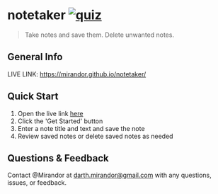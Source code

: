 # notetaker [![quiz](https://img.shields.io/badge/GitHub-Mirandor-black?logo=github&style=flat-square)](https://github.com/Mirandor/notetaker)

> Take notes and save them. Delete unwanted notes.

## General Info

LIVE LINK: https://mirandor.github.io/notetaker/

## Quick Start

1. Open the live link [here](https://mirandor.github.io/notetaker/)
1. Click the 'Get Started' button
1. Enter a note title and text and save the note
1. Review saved notes or delete saved notes as needed

## Questions & Feedback

Contact @Mirandor at <darth.mirandor@gmail.com> with any questions, issues, or feedback.
